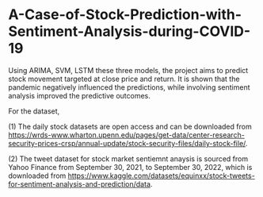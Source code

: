 # A-Case-of-Stock-Prediction-with-Sentiment-Analysis-during-COVID-19
Using ARIMA, SVM, LSTM these three models, the project aims to predict stock movement targeted at close price and return. It is shown that the pandemic negatively influenced the predictions, while involving sentiment analysis improved the predictive outcomes.

For the dataset, 

(1) The daily stock datasets are open access and can be downloaded from https://wrds-www.wharton.upenn.edu/pages/get-data/center-research-security-prices-crsp/annual-update/stock-security-files/daily-stock-file/.

(2) The tweet dataset for stock market sentiemnt anaysis is sourced from Yahoo Finance from September 30, 2021, to September 30, 2022, which is downloaded from https://www.kaggle.com/datasets/equinxx/stock-tweets-for-sentiment-analysis-and-prediction/data.
